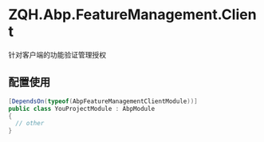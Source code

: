 # ZQH.Abp.FeatureManagement.Client

针对客户端的功能验证管理授权

## 配置使用


```csharp
[DependsOn(typeof(AbpFeatureManagementClientModule))]
public class YouProjectModule : AbpModule
{
  // other
}
```
